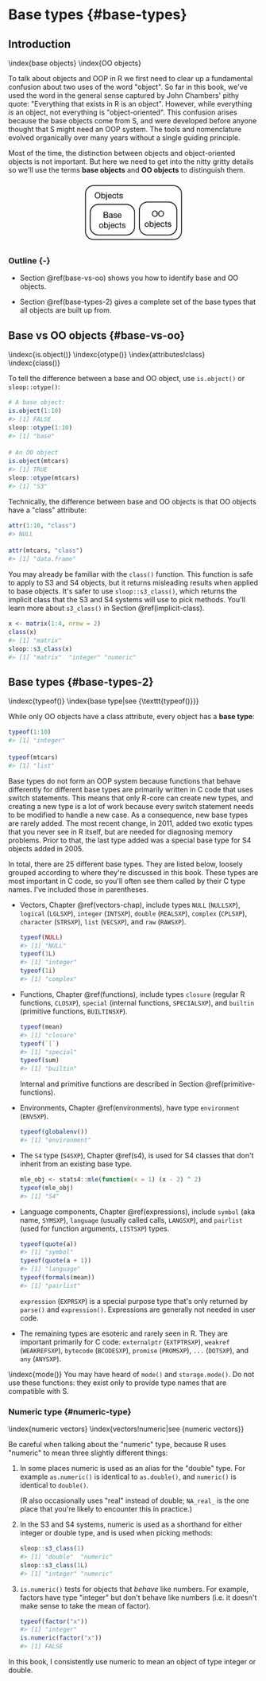 # Base types {#base-types}

## Introduction
\index{base objects}
\index{OO objects}



To talk about objects and OOP in R we first need to clear up a fundamental confusion about two uses of the word "object". So far in this book, we've used the word in the general sense captured by John Chambers' pithy quote: "Everything that exists in R is an object". However, while everything _is_ an object, not everything is "object-oriented". This confusion arises because the base objects come from S, and were developed before anyone thought that S might need an OOP system. The tools and nomenclature evolved organically over many years without a single guiding principle.

Most of the time, the distinction between objects and object-oriented objects is not important. But here we need to get into the nitty gritty details so we'll use the terms __base objects__ and __OO objects__ to distinguish them.

<img src="diagrams/oo-venn.png" width="212" style="display: block; margin: auto;" />

### Outline {-} 

* Section \@ref(base-vs-oo) shows you how to identify base and OO objects.

* Section \@ref(base-types-2) gives a complete set of the base types that all
  objects are built up from.
  
## Base vs OO objects {#base-vs-oo}
\indexc{is.object()}
\indexc{otype()}
\index{attributes!class}
\indexc{class()}

To tell the difference between a base and OO object, use `is.object()` or `sloop::otype()`:


```r
# A base object:
is.object(1:10)
#> [1] FALSE
sloop::otype(1:10)
#> [1] "base"

# An OO object
is.object(mtcars)
#> [1] TRUE
sloop::otype(mtcars)
#> [1] "S3"
```

Technically, the difference between base and OO objects is that OO objects have a "class" attribute:


```r
attr(1:10, "class")
#> NULL

attr(mtcars, "class")
#> [1] "data.frame"
```

You may already be familiar with the `class()` function. This function is safe to apply to S3 and S4 objects, but it returns misleading results when applied to base objects. It's safer to use `sloop::s3_class()`, which returns the implicit class that the S3 and S4 systems will use to pick methods. You'll learn more about `s3_class()` in Section \@ref(implicit-class).


```r
x <- matrix(1:4, nrow = 2)
class(x)
#> [1] "matrix"
sloop::s3_class(x)
#> [1] "matrix"  "integer" "numeric"
```

## Base types {#base-types-2}
\indexc{typeof()}
\index{base type|see {\texttt{typeof()}}}

While only OO objects have a class attribute, every object has a __base type__:


```r
typeof(1:10)
#> [1] "integer"

typeof(mtcars)
#> [1] "list"
```

Base types do not form an OOP system because functions that behave differently for different base types are primarily written in C code that uses switch statements. This means that only R-core can create new types, and creating a new type is a lot of work because every switch statement needs to be modified to handle a new case. As a consequence, new base types are rarely added. The most recent change, in 2011, added two exotic types that you never see in R itself, but are needed for diagnosing memory problems. Prior to that, the last type added was a special base type for S4 objects added in 2005.

<!-- 
https://github.com/wch/r-source/blob/f5bb85782509ddadbcec94ab7648886c2d008bda/src/main/util.c#L185-L211-->

In total, there are 25 different base types. They are listed below, loosely grouped according to where they're discussed in this book. These types are most important in C code, so you'll often see them called by their C type names. I've included those in parentheses.

*   Vectors, Chapter \@ref(vectors-chap), include types `NULL` (`NULLSXP`), 
    `logical` (`LGLSXP`), `integer` (`INTSXP`), `double` (`REALSXP`), `complex`
    (`CPLSXP`), `character` (`STRSXP`), `list` (`VECSXP`), and `raw` (`RAWSXP`).
    
    
    ```r
    typeof(NULL)
    #> [1] "NULL"
    typeof(1L)
    #> [1] "integer"
    typeof(1i)
    #> [1] "complex"
    ```

*   Functions, Chapter \@ref(functions), include types `closure` (regular R 
    functions, `CLOSXP`), `special` (internal functions, `SPECIALSXP`), and 
    `builtin` (primitive functions, `BUILTINSXP`).
    
    
    ```r
    typeof(mean)
    #> [1] "closure"
    typeof(`[`)
    #> [1] "special"
    typeof(sum)    
    #> [1] "builtin"
    ```
    
    Internal and primitive functions are described in Section 
    \@ref(primitive-functions).

*   Environments, Chapter \@ref(environments), have type `environment` 
    (`ENVSXP`).

    
    ```r
    typeof(globalenv())
    #> [1] "environment"
    ```

*   The `S4` type (`S4SXP`), Chapter \@ref(s4), is used for S4 classes that 
    don't inherit from an existing base type.
   
    
    ```r
    mle_obj <- stats4::mle(function(x = 1) (x - 2) ^ 2)
    typeof(mle_obj)
    #> [1] "S4"
    ```

*   Language components, Chapter \@ref(expressions), include `symbol` (aka 
    name, `SYMSXP`), `language` (usually called calls, `LANGSXP`), and 
    `pairlist` (used for function arguments, `LISTSXP`) types.

    
    ```r
    typeof(quote(a))
    #> [1] "symbol"
    typeof(quote(a + 1))
    #> [1] "language"
    typeof(formals(mean))
    #> [1] "pairlist"
    ```
 
    `expression` (`EXPRSXP`) is a special purpose type that's only returned by
    `parse()` and `expression()`. Expressions are generally not needed in user 
    code.
 
*   The remaining types are esoteric and rarely seen in R. They are important 
    primarily for C code: `externalptr` (`EXTPTRSXP`), `weakref` (`WEAKREFSXP`), 
    `bytecode` (`BCODESXP`), `promise` (`PROMSXP`), `...` (`DOTSXP`), and 
    `any` (`ANYSXP`).

\indexc{mode()}
You may have heard of `mode()` and `storage.mode()`. Do not use these functions: they exist only to provide type names that are compatible with S. 

### Numeric type {#numeric-type}
\index{numeric vectors}
\index{vectors!numeric|see {numeric vectors}}

Be careful when talking about the "numeric" type, because R uses "numeric" to mean three slightly different things:

1.  In some places numeric is used as an alias for the "double" type. For 
    example `as.numeric()` is identical to `as.double()`, and `numeric()` is
    identical to `double()`.
    
    (R also occasionally uses "real" instead of double; `NA_real_` is the one 
    place that you're likely to encounter this in practice.)
    
1.  In the S3 and S4 systems, numeric is used as a shorthand for either 
    integer or double type, and is used when picking methods:

    
    ```r
    sloop::s3_class(1)
    #> [1] "double"  "numeric"
    sloop::s3_class(1L)
    #> [1] "integer" "numeric"
    ```

1.  `is.numeric()` tests for objects that _behave_ like numbers. For example, 
    factors have type "integer" but don't behave like numbers (i.e. it doesn't
    make sense to take the mean of factor).

    
    ```r
    typeof(factor("x"))
    #> [1] "integer"
    is.numeric(factor("x"))
    #> [1] FALSE
    ```

In this book, I consistently use numeric to mean an object of type integer or double.

